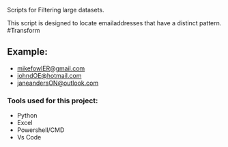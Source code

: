 Scripts for Filtering large datasets.

This script is designed to locate emailaddresses that have a distinct pattern.
#Transform
## Example:
- mikefowlER@gmail.com
- johndOE@hotmail.com
- janeandersON@outlook.com

### Tools used for this project:
- Python
- Excel
- Powershell/CMD
- Vs Code
